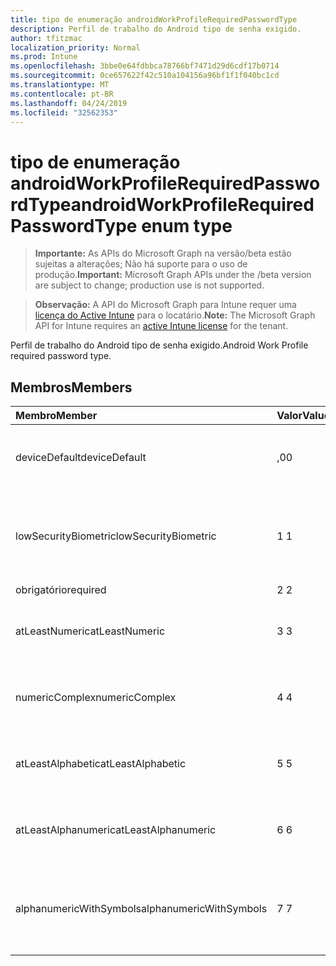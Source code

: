```yaml
---
title: tipo de enumeração androidWorkProfileRequiredPasswordType
description: Perfil de trabalho do Android tipo de senha exigido.
author: tfitzmac
localization_priority: Normal
ms.prod: Intune
ms.openlocfilehash: 3bbe0e64fdbbca78766bf7471d29d6cdf17b0714
ms.sourcegitcommit: 0ce657622f42c510a104156a96bf1f1f040bc1cd
ms.translationtype: MT
ms.contentlocale: pt-BR
ms.lasthandoff: 04/24/2019
ms.locfileid: "32562353"
---
```

# <a name="androidworkprofilerequiredpasswordtype-enum-type"></a><span data-ttu-id="6ffb8-103">tipo de enumeração androidWorkProfileRequiredPasswordType</span><span class="sxs-lookup"><span data-stu-id="6ffb8-103">androidWorkProfileRequiredPasswordType enum type</span></span>

> <span data-ttu-id="6ffb8-104">**Importante:** As APIs do Microsoft Graph na versão/beta estão sujeitas a alterações; Não há suporte para o uso de produção.</span><span class="sxs-lookup"><span data-stu-id="6ffb8-104">**Important:** Microsoft Graph APIs under the /beta version are subject to change; production use is not supported.</span></span>

> <span data-ttu-id="6ffb8-105">**Observação:** A API do Microsoft Graph para Intune requer uma [licença do Active Intune](https://go.microsoft.com/fwlink/?linkid=839381) para o locatário.</span><span class="sxs-lookup"><span data-stu-id="6ffb8-105">**Note:** The Microsoft Graph API for Intune requires an [active Intune license](https://go.microsoft.com/fwlink/?linkid=839381) for the tenant.</span></span>

<span data-ttu-id="6ffb8-106">Perfil de trabalho do Android tipo de senha exigido.</span><span class="sxs-lookup"><span data-stu-id="6ffb8-106">Android Work Profile required password type.</span></span>

## <a name="members"></a><span data-ttu-id="6ffb8-107">Membros</span><span class="sxs-lookup"><span data-stu-id="6ffb8-107">Members</span></span>
|<span data-ttu-id="6ffb8-108">Membro</span><span class="sxs-lookup"><span data-stu-id="6ffb8-108">Member</span></span>|<span data-ttu-id="6ffb8-109">Valor</span><span class="sxs-lookup"><span data-stu-id="6ffb8-109">Value</span></span>|<span data-ttu-id="6ffb8-110">Descrição</span><span class="sxs-lookup"><span data-stu-id="6ffb8-110">Description</span></span>|
|:---|:---|:---|
|<span data-ttu-id="6ffb8-111">deviceDefault</span><span class="sxs-lookup"><span data-stu-id="6ffb8-111">deviceDefault</span></span>|<span data-ttu-id="6ffb8-112">,0</span><span class="sxs-lookup"><span data-stu-id="6ffb8-112">0</span></span>|<span data-ttu-id="6ffb8-113">Valor padrão do dispositivo, sem intenção.</span><span class="sxs-lookup"><span data-stu-id="6ffb8-113">Device default value, no intent.</span></span>|
|<span data-ttu-id="6ffb8-114">lowSecurityBiometric</span><span class="sxs-lookup"><span data-stu-id="6ffb8-114">lowSecurityBiometric</span></span>|<span data-ttu-id="6ffb8-115">1 </span><span class="sxs-lookup"><span data-stu-id="6ffb8-115">1</span></span>|<span data-ttu-id="6ffb8-116">Senha com base em Biometria de segurança baixa necessária.</span><span class="sxs-lookup"><span data-stu-id="6ffb8-116">Low security biometrics based password required.</span></span>|
|<span data-ttu-id="6ffb8-117">obrigatório</span><span class="sxs-lookup"><span data-stu-id="6ffb8-117">required</span></span>|<span data-ttu-id="6ffb8-118">2 </span><span class="sxs-lookup"><span data-stu-id="6ffb8-118">2</span></span>|<span data-ttu-id="6ffb8-119">Obrigatório.</span><span class="sxs-lookup"><span data-stu-id="6ffb8-119">Required.</span></span>|
|<span data-ttu-id="6ffb8-120">atLeastNumeric</span><span class="sxs-lookup"><span data-stu-id="6ffb8-120">atLeastNumeric</span></span>|<span data-ttu-id="6ffb8-121">3 </span><span class="sxs-lookup"><span data-stu-id="6ffb8-121">3</span></span>|<span data-ttu-id="6ffb8-122">É necessário pelo menos a senha numérica.</span><span class="sxs-lookup"><span data-stu-id="6ffb8-122">At least numeric password required.</span></span>|
|<span data-ttu-id="6ffb8-123">numericComplex</span><span class="sxs-lookup"><span data-stu-id="6ffb8-123">numericComplex</span></span>|<span data-ttu-id="6ffb8-124">4 </span><span class="sxs-lookup"><span data-stu-id="6ffb8-124">4</span></span>|<span data-ttu-id="6ffb8-125">Senha numérica complexa obrigatória.</span><span class="sxs-lookup"><span data-stu-id="6ffb8-125">Numeric complex password required.</span></span>|
|<span data-ttu-id="6ffb8-126">atLeastAlphabetic</span><span class="sxs-lookup"><span data-stu-id="6ffb8-126">atLeastAlphabetic</span></span>|<span data-ttu-id="6ffb8-127">5 </span><span class="sxs-lookup"><span data-stu-id="6ffb8-127">5</span></span>|<span data-ttu-id="6ffb8-128">É necessária pelo menos a senha alfabética.</span><span class="sxs-lookup"><span data-stu-id="6ffb8-128">At least alphabetic password required.</span></span>|
|<span data-ttu-id="6ffb8-129">atLeastAlphanumeric</span><span class="sxs-lookup"><span data-stu-id="6ffb8-129">atLeastAlphanumeric</span></span>|<span data-ttu-id="6ffb8-130">6 </span><span class="sxs-lookup"><span data-stu-id="6ffb8-130">6</span></span>|<span data-ttu-id="6ffb8-131">É necessária pelo menos a senha alfanumérica.</span><span class="sxs-lookup"><span data-stu-id="6ffb8-131">At least alphanumeric password required.</span></span>|
|<span data-ttu-id="6ffb8-132">alphanumericWithSymbols</span><span class="sxs-lookup"><span data-stu-id="6ffb8-132">alphanumericWithSymbols</span></span>|<span data-ttu-id="6ffb8-133">7 </span><span class="sxs-lookup"><span data-stu-id="6ffb8-133">7</span></span>|<span data-ttu-id="6ffb8-134">É necessário pelo menos alfanumérico com senha de símbolo.</span><span class="sxs-lookup"><span data-stu-id="6ffb8-134">At least alphanumeric with symbols password required.</span></span>|





